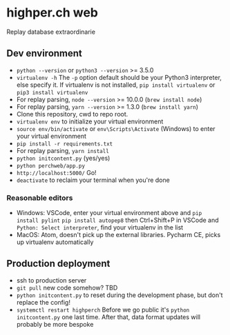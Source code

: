 # highper.ch web
Replay database extraordinarie

## Dev environment
* `python --version` or `python3 --version` >= 3.5.0
* `virtualenv -h`
The `-p` option default should be your Python3 interpreter, else specify it. If virtualenv is not installed, `pip install virtualenv` or `pip3 install virtualenv`
* For replay parsing, `node --version` >= 10.0.0 (`brew install node`)
* For replay parsing, `yarn --version` >= 1.3.0 (`brew install yarn`)
* Clone this repository, cwd to repo root.
* `virtualenv env` to initialize your virtual environment
* `source env/bin/activate` or `env\Scripts\Activate` (Windows) to enter your virtual environment
* `pip install -r requirements.txt`
* For replay parsing, `yarn install`
* `python initcontent.py` (yes/yes)
* `python perchweb/app.py`
* `http://localhost:5000/` Go!
* `deactivate` to reclaim your terminal when you're done

### Reasonable editors
* Windows: VSCode, enter your virtual environment above and `pip install pylint` `pip install autopep8` then Ctrl+Shift+P in VSCode and `Python: Select interpreter`, find your virtualenv in the list
* MacOS: Atom, doesn't pick up the external libraries. Pycharm CE, picks up virtualenv automatically

## Production deployment
* ssh to production server
* `git pull` new code somehow? TBD
* `python initcontent.py` to reset during the development phase, but don't replace the config!
* `systemctl restart highperch`
Before we go public it's `python initcontent.py` one last time. After that, data format updates will probably be more bespoke